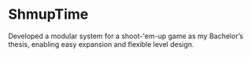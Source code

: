 # ShmupTime
 Developed a modular system for a shoot-'em-up game as my Bachelor’s thesis, enabling easy expansion and flexible level design.
